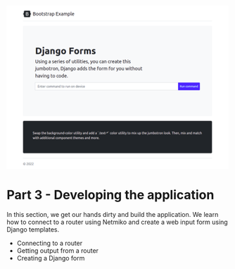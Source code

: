 ![Home page](./webconfigapp/static/img/homepage.png)

# Part 3 - Developing the application
In this section, we get our hands dirty and build the application. We learn how to connect to a router using Netmiko and create a web input form using Django templates.

- Connecting to a router
- Getting output from a router
- Creating a Django form


